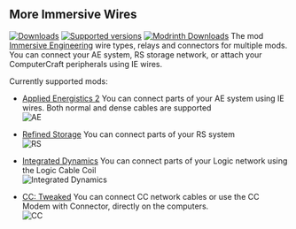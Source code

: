 ## More Immersive Wires
[![Downloads](https://cf.way2muchnoise.eu/full_850891_downloads.svg)](https://www.curseforge.com/minecraft/mc-mods/more-immersive-wires) [![Supported versions](https://ccf.way2muchnoise.eu/versions/850891.svg)](https://www.curseforge.com/minecraft/mc-mods/more-immersive-wires) [![Modrinth Downloads](https://img.shields.io/modrinth/dt/ekzqyEZL)](https://modrinth.com/mod/ekzqyEZL)
The mod [Immersive Engineering](https://www.curseforge.com/minecraft/mc-mods/immersive-engineering) wire types, relays and connectors for multiple mods.  
You can connect your AE system, RS storage network, or attach your ComputerCraft peripherals using IE wires.

Currently supported mods:  
- [Applied Energistics 2](https://www.curseforge.com/minecraft/mc-mods/applied-energistics-2)
You can connect parts of your AE system using IE wires. Both normal and dense cables are supported  
![AE](https://media.forgecdn.net/attachments/648/113/2023-04-15_20.png)

- [Refined Storage](https://www.curseforge.com/minecraft/mc-mods/refined-storage)
You can connect parts of your RS system  
![RS](https://media.forgecdn.net/attachments/648/114/2023-04-15_20.png)  

- [Integrated Dynamics](https://www.curseforge.com/minecraft/mc-mods/integrated-dynamics)
You can connect parts of your Logic network using the Logic Cable Coil  
![Integrated Dynamics](https://media.forgecdn.net/attachments/648/116/2023-04-15_20.png)  

- [CC: Tweaked](https://www.curseforge.com/minecraft/mc-mods/cc-tweaked)
You can connect  CC network cables or use the CC Modem with Connector, directly on the computers.  
![CC](https://media.forgecdn.net/attachments/648/117/2023-04-15_20.png)
